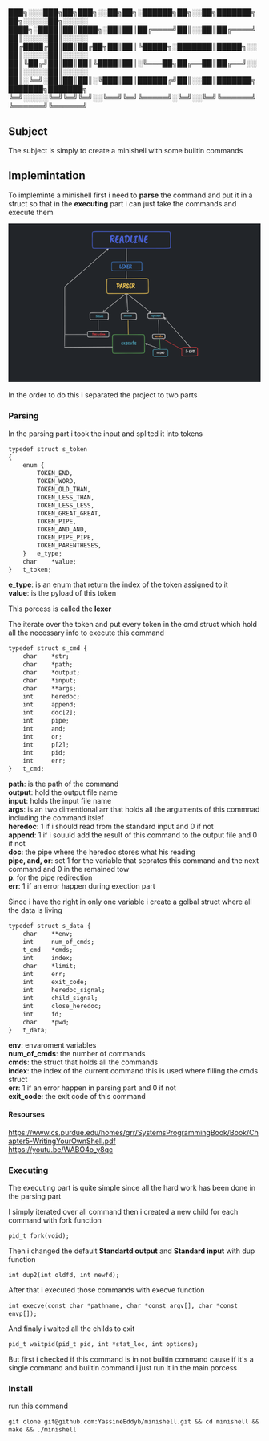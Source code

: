 # 
███╗░░░███╗██╗███╗░░██╗██╗░██████╗██╗░░██╗███████╗██╗░░░░░██╗░░░░░
████╗░████║██║████╗░██║██║██╔════╝██║░░██║██╔════╝██║░░░░░██║░░░░░
██╔████╔██║██║██╔██╗██║██║╚█████╗░███████║█████╗░░██║░░░░░██║░░░░░
██║╚██╔╝██║██║██║╚████║██║░╚═══██╗██╔══██║██╔══╝░░██║░░░░░██║░░░░░
██║░╚═╝░██║██║██║░╚███║██║██████╔╝██║░░██║███████╗███████╗███████╗
╚═╝░░░░░╚═╝╚═╝╚═╝░░╚══╝╚═╝╚═════╝░╚═╝░░╚═╝╚══════╝╚══════╝╚══════╝

## Subject

The subject is simply to create a minishell with some builtin commands

## Implemintation

To impleminte a minishell first i need to <b>parse</b> the command and put it in a struct so that in the <b>executing</b> 
part i can just take the commands and execute them

<img src="./minishell_map.png" alt="minishell map" />

In the order to do this i separated the project to two parts 

### Parsing

In the parsing part i took the input and splited it into tokens 

```
typedef struct s_token
{
	enum {
		TOKEN_END,
		TOKEN_WORD,
		TOKEN_OLD_THAN,
		TOKEN_LESS_THAN,
		TOKEN_LESS_LESS,
		TOKEN_GREAT_GREAT,
		TOKEN_PIPE,
		TOKEN_AND_AND,
		TOKEN_PIPE_PIPE,
		TOKEN_PARENTHESES,
	}	e_type;
	char	*value;
}	t_token;
```

<b>e_type</b>: is an enum that return the index of the token assigned to it </br>
<b>value</b>: is the pyload of this token 

This porcess is called the <b>lexer</b>

The iterate over the token and put every token in the cmd struct which hold all the necessary info to execute this command

```
typedef struct s_cmd {
	char	*str;
	char	*path;
	char	*output;
	char	*input;
	char	**args;
	int		heredoc;
	int		append;
	int		doc[2];
	int		pipe;
	int		and;
	int		or;
	int		p[2];
	int		pid;
	int		err;
}	t_cmd;
```

<b>path</b>: is the path of the command </br>
<b>output</b>: hold the output file name </br>
<b>input</b>: holds the input file name </br>
<b>args</b>: is an two dimentional arr that holds all the arguments of this commnad including the command itslef </br>
<b>heredoc</b>: 1 if i should read from the standard input and 0 if not</br>
<b>append</b>: 1 if i souuld add the result of this command to the output file and 0 if not </br>
<b>doc</b>: the pipe where the heredoc stores what his reading </br>
<b>pipe, and, or</b>: set 1 for the variable that seprates this command and the next command and 0 in the remained tow </br>
<b>p</b>: for the pipe redirection </br>
<b>err</b>: 1 if an error happen during exection part </br>

Since i have the right in only one variable i create a golbal struct where all the data is living

```
typedef struct s_data {
	char	**env;
	int		num_of_cmds;
	t_cmd	*cmds;
	int		index;
	char	*limit;
	int		err;
	int		exit_code;
	int		heredoc_signal;
	int		child_signal;
	int		close_heredoc;
	int		fd;
	char	*pwd;
}	t_data;
```

<b>env</b>: envaroment variables </br>
<b>num_of_cmds</b>: the number of commands </br>
<b>cmds</b>: the struct that holds all the commands  </br>
<b>index</b>: the index of the current command this is used where filling the cmds struct</br>
<b>err</b>: 1 if an error happen in parsing part and 0 if not</br>
<b>exit_code</b>: the exit code of this command </br>

#### Resourses

<a href="https://www.cs.purdue.edu/homes/grr/SystemsProgrammingBook/Book/Chapter5-WritingYourOwnShell.pdf" target="_blank">
	https://www.cs.purdue.edu/homes/grr/SystemsProgrammingBook/Book/Chapter5-WritingYourOwnShell.pdf
</a></br>

<a href="https://youtu.be/WABO4o_y8qc" target="_blank">
	https://youtu.be/WABO4o_y8qc
</a>

### Executing

The executing part is quite simple since all the hard work has been done in the parsing part

I simply iterated over all command then i created a new child for each command with fork function

```
pid_t fork(void);
```

Then i changed the default <b>Standartd output</b> and <b>Standard input</b> with dup function

```
int dup2(int oldfd, int newfd);
```

After that i executed those commands with execve function

```
int execve(const char *pathname, char *const argv[], char *const envp[]);
```

And finaly i waited all the childs to exit

```
pid_t waitpid(pid_t pid, int *stat_loc, int options);
```

But first i checked if this command is in not builtin command cause if it's a single command and builtin command i just run it in the main porcess

### Install

run this command

```
git clone git@github.com:YassineEddyb/minishell.git && cd minishell && make && ./minishell
```

